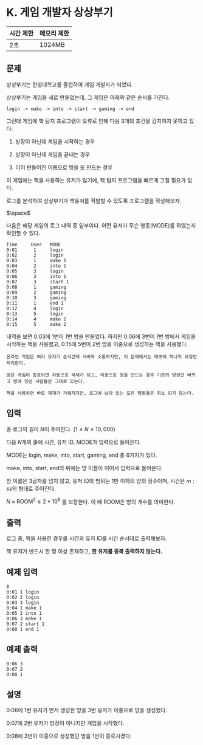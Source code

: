 # K. 게임 개발자 상상부기

| 시간 제한 | 메모리 제한 |
| --- | --- |
| 2초 | 1024MB |

## 문제

상상부기는 한성대학교를 졸업하여 게임 개발자가 되었다.

상상부기는 게임을 새로 만들었는데, 그 게임은 아래와 같은 순서를 가진다.

```
login -> make -> into -> start -> gaming -> end
```

그런데 게임에 핵 탐지 프로그램이 오류로 인해 다음 3개의 조건을 감지하지 못하고 있다.

1. 방장이 아닌데 게임을 시작하는 경우
   
2. 방장이 아닌데 게임을 끝내는 경우
   
3. 이미 만들어진 이름으로 방을 또 만드는 경우

이 게임에는 핵을 사용하는 유저가 많기에, 핵 탐지 프로그램을 빠르게 고칠 필요가 있다.

로그를 분석하여 상상부기가 핵유저를 적발할 수 있도록 프로그램을 작성해보자.

$\space$

다음은 해당 게임의 로그 내역 중 일부이다. 어떤 유저가 무슨 행동(MODE)를 하였는지 확인할 수 있다.

```
Time     User   MODE
0:01      1     login 
0:02      2     login
0:03      1     make 1
0:04      2     into 1
0:05      3     login
0:06      3     into 1
0:07      3     start 1
0:08      1     gaming 
0:09      2     gaming
0:10      3     gaming 
0:11      1     end 1
0:12      4     login
0:13      5     login
0:14      4     make 2
0:15      5     make 2
```

내역을 보면 0:03에 1번이 *1*번 방을 만들었다. 
하지만 0:06에 3번이 *1*번 방에서 게임을 시작하는 핵을 사용했고, 0:15에 5번이 *2*번 방을 이중으로 생성하는 핵을 사용했다.

```
온라인 게임은 여러 유저가 순식간에 서버와 소통하지만, 이 문제에서는 매초에 하나의 요청만 처리한다.

방은 게임이 종료되면 자동으로 삭제가 되고, 이중으로 방을 만드는 경우 기존의 방장만 바뀌고 방에 있던 사람들은 그대로 있는다.

핵을 사용하면 바로 제재가 가해지지만, 로그에 남아 있는 모든 행동들은 취소 되지 않는다.
```

## 입력

총 로그의 길이 $N$이 주어진다. $(1 \leq N \leq 10,000)$

다음 $N$개의 줄에 시간, 유저 ID, MODE가 입력으로 들어온다.

MODE는 login, make, into, start, gaming, end 총 6가지가 있다.

make, into, start, end의 뒤에는 방 이름이 이어서 입력으로 들어온다.

방 이름은 3글자를 넘지 않고, 유저 ID의 범위는 1만 이하의 양의 정수이며, 시간은 $m:ss$의 형태로 주어진다.

$N \times \text{ROOM}^2 \leq 2 * 10^8$ 를 보장한다. 이 때 $\text{ROOM}$은 방의 개수를 의미한다.

## 출력

로그 중, 핵을 사용한 경우를 시간과 유저 ID를 시간 순서대로 출력해보자.

핵 유저가 반드시 한 명 이상 존재하고, **한 유저를 중복 출력하지 않는다.**

## 예제 입력

```
8
0:01 1 login
0:02 2 login
0:03 3 login
0:04 1 make 1
0:05 2 into 1
0:06 3 make 1
0:07 2 start 1
0:08 1 end 1 
```

## 예제 출력

```
0:06 3
0:07 2
0:08 1
```

## 설명

0:06에 1번 유저가 먼저 생성한 방을 3번 유저가 이중으로 방을 생성했다.

0:07에 2번 유저가 방장이 아니지만 게임을 시작했다.

0:08에 3번이 이중으로 생성했던 방을 1번이 종료시켰다.
